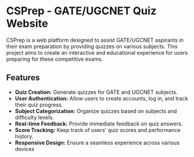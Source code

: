 # CSPrep - GATE/UGCNET Quiz Website

CSPrep is a web platform designed to assist GATE/UGCNET aspirants in their exam preparation by providing quizzes on various subjects. This project aims to create an interactive and educational experience for users preparing for these competitive exams.

## Features

- **Quiz Creation:** Generate quizzes for GATE and UGCNET subjects.
- **User Authentication:** Allow users to create accounts, log in, and track their quiz progress.
- **Subject Categorization:** Organize quizzes based on subjects and difficulty levels.
- **Real-time Feedback:** Provide immediate feedback on quiz answers.
- **Score Tracking:** Keep track of users' quiz scores and performance history.
- **Responsive Design:** Ensure a seamless experience across various devices
